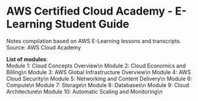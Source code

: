 # AWS Certified Cloud Academy - E-Learning Student Guide
Notes compilation based on AWS E-Learning lessons and transcripts. 
Source: AWS Cloud Academy



**List of modules**:  
Module 1: Cloud Concepts Overview\n
Module 2: Cloud Economics and Billing\n
Module 3: AWS Global Infrastructure Overview\n
Module 4: AWS Cloud Security\n
Module 5: Networking and Content Delivery\n
Module 6: Compute\n
Module 7: Storage\n
Module 8: Databases\n
Module 9: Cloud Architecture\n
Module 10: Automatic Scaling and Monitoring\n

